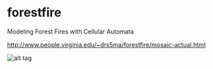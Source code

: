 # forestfire
Modeling Forest Fires with Cellular Automata

http://www.people.virginia.edu/~drs5ma/forestfire/mosaic-actual.html

![alt tag](http://i.imgur.com/lJOz34k.png)
